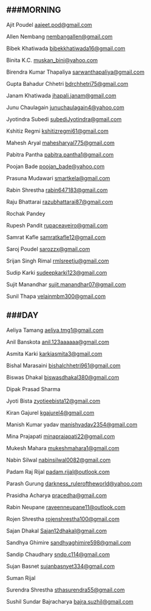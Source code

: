 ###MORNING
------
Ajit Poudel	aajeet.pod@gmail.com

Allen Nembang	nembangallen@gmail.com

Bibek Khatiwada	bibekkhatiwada16@gmail.com

Binita K.C.	muskan_bini@yahoo.com

Birendra Kumar Thapaliya	sarwanthapaliya@gmail.com

Gupta Bahadur Chhetri	bdrchhetri75@gmail.com

Janam Khatiwada	jhapali.janam@gmail.com

Junu Chaulagain	junuchaulagain4@yahoo.com

Jyotindra Subedi	subediJyotindra@gmail.com

Kshitiz Regmi	kshitizregmi61@gmail.com

Mahesh Aryal	mahesharyal775@gmail.com

Pabitra Pantha	pabitra.pantha1@gmail.com

Poojan Bade	poojan_bade@yahoo.com

Prasuna Mudawari	smartkela@gmail.com

Rabin Shrestha	rabin647183@gmail.com

Raju Bhattarai	razubhattarai87@gmail.com

Rochak Pandey	

Rupesh Pandit	rupaceaveiro@gmail.com

Samrat Kafle	samratkafle12@gmail.com

Saroj Poudel	sarozzx@gmail.com

Srijan Singh Rimal	rmlsreetju@gmail.com

Sudip Karki	sudeepkarki123@gmail.com

Sujit Manandhar	sujit.manandhar07@gmail.com

Sunil Thapa	velainmbm300@gmail.com


###DAY
-----
Aeliya Tamang	aeliya.tmg1@gmail.com

Anil Banskota	anil.123aaaaaa@gmail.com

Asmita Karki	karkiasmita3@gmail.com

Bishal Marasaini	bishalchhetri961@gmail.com

Biswas Dhakal	biswasdhakal380@gmail.com

Dipak Prasad Sharma	

Jyoti Bista	zyotieebista12@gmail.com

Kiran Gajurel	kgajurel4@gmail.com

Manish Kumar yadav	manishyadav2354@gmail.com

Mina Prajapati	minaprajapati22@gmail.com

Mukesh Mahara	mukeshmahara1@gmail.com

Nabin Silwal	nabinsilwal0082@gmail.com

Padam Raj Rijal	padam.rijal@outlook.com

Parash Gurung	darkness_ruleroftheworld@yahoo.com

Prasidha Acharya	pracedha@gmail.com

Rabin Neupane	raveenneupane11@outlook.com

Rojen Shrestha	rojenshrestha100@gmail.com

Sajan Dhakal	Sajan12dhakal@gmail.com

Sandhya Ghimire	sandhyaghimire598@gmail.com

Sandip Chaudhary	sndp.c114@gmail.com

Sujan Basnet	sujanbasnyet334@gmail.com

Suman Rijal	

Surendra Shrestha	sthasurendra55@gmail.com

Sushil Sundar Bajracharya	bajra.suzhil@gmail.com
